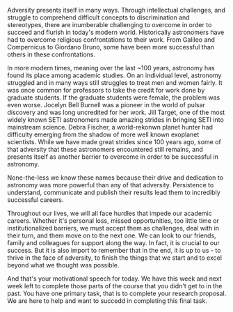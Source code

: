 Adversity presents itself in many ways. Through intellectual challenges, and struggle to comprehend difficult concepts to discrimination and stereotypes, there are inumberable challenging to overcome in order to succeed and flurish in today's modern world. Historically astronomers have had to overcome religious confrontations to their work. From Galileo and Compernicus to Giordano Bruno, some have been more successful than others in these confrontations.

In more modern times, meaning over the last ~100 years, astronomy has found its place among academic studies. On an individual level, astronomy struggled and in many ways still struggles to treat men and women fairly. It was once common for professors to take the credit for work done by graduate students. If the graduate students were female, the problem was even worse. Jocelyn Bell Burnell was a pioneer in the world of pulsar discovery and was long uncredited for her work. Jill Target, one of the most widely known SETI astronomers made amazing strides in bringing SETI into mainstream science. Debra Fischer, a world-rekonwn planet hunter had difficulty emerging from the shadow of more well known exoplanet scientists. While we have made great strides since 100 years ago, some of that adversity that these astronomers encountered still remains, and presents itself as another barrier to overcome in order to be successful in astronomy.

None-the-less we know these names because their drive and dedication to astronomy was more powerful than any of that adversity. Persistence to understand, communicate and publish their results lead them to incredibly successful careers.

Throughout our lives, we will all face hurdles that impede our academic careers. Whether it's personal loss, missed opportunities, too little time or institutionalized barriers, we must accept them as challenges, deal with in their turn, and them move on to the next one. We can look to our friends, family and colleagues for support along the way. In fact, it is crucial to our success. But it is also import to remember that in the end, it is up to us - to thrive in the face of adversity,  to finish the things that we start and to excel beyond what we thought was possible. 

And that's your motivational speech for today. We have this week and next week left to complete those parts of the course that you didn't get to in the past. You have one primary task, that is to complete your research proposal. We are here to help and want to succedd in completing this final task.
